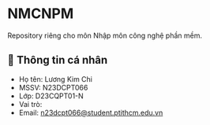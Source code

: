 # NMCNPM
Repository riêng cho môn Nhập môn công nghệ phần mềm.
## 👤 Thông tin cá nhân
- Họ tên: Lương Kim Chi
- MSSV: N23DCPT066
- Lớp: D23CQPT01-N
- Vai trò: 
- Email: n23dcpt066@student.ptithcm.edu.vn

